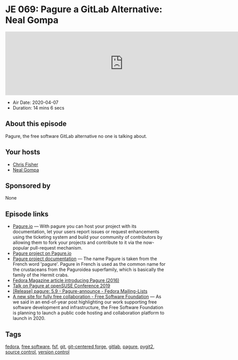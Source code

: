 # JE 069: Pagure a GitLab Alternative: Neal Gompa

<iframe src="https://player.fireside.fm/v2/WTrMvATU+4HugjoN3?theme=dark" width="740" height="200" frameborder="0" scrolling="no"></iframe>

* Air Date: 2020-04-07
* Duration: 14 mins 6 secs

## About this episode

Pagure, the free software GitLab alternative no one is talking about.

## Your hosts
* [Chris Fisher](https://extras.show/hosts/chrislas)
* [Neal Gompa](https://extras.show/guests/nealgompa)

## Sponsored by

None



## Episode links

  * [Pagure.io](https://pagure.io/ "Pagure.io") — With pagure you can host your project with its documentation, let your users report issues or request enhancements using the ticketing system and build your community of contributors by allowing them to fork your projects and contribute to it via the now-popular pull-request mechanism.
  * [Pagure project on Pagure.io](https://pagure.io/pagure "Pagure project on Pagure.io")
  * [Pagure project documentation](https://docs.pagure.org/pagure "Pagure project documentation") — The name Pagure is taken from the French word 'pagure'. Pagure in French is used as the common name for the crustaceans from the Paguroidea superfamily, which is basically the family of the Hermit crabs. 
  * [Fedora Magazine article introducing Pagure (2016)](https://fedoramagazine.org/pagure-diy-git-project-hosting/ "Fedora Magazine article introducing Pagure \(2016\)")
  * [Talk on Pagure at openSUSE Conference 2019](https://www.youtube.com/watch?v=wastUxOT6IQ "Talk on Pagure at openSUSE Conference 2019")
  * [[Release] pagure: 5.9 - Pagure-announce - Fedora Mailing-Lists](https://lists.pagure.io/archives/list/pagure-announce@lists.pagure.io/thread/CUIUPWEDHUAXN6P6JP5ETHVNEO6R55P5/ "\[Release\] pagure: 5.9 - Pagure-announce - Fedora Mailing-Lists")
  * [A new site for fully free collaboration - Free Software Foundation](https://www.fsf.org/blogs/sysadmin/coming-soon-a-new-site-for-fully-free-collaboration "A new site for fully free collaboration - Free Software Foundation") — As we said in an end-of-year post highlighting our work supporting free software development and infrastructure, the Free Software Foundation is planning to launch a public code hosting and collaboration platform to launch in 2020. 



## Tags

[fedora](https://extras.show/tags/fedora), [free software](https://extras.show/tags/free%20software), [fsf](https://extras.show/tags/fsf), [git](https://extras.show/tags/git), [git-centered forge](https://extras.show/tags/git-centered%20forge), [gitlab](https://extras.show/tags/gitlab), [pagure](https://extras.show/tags/pagure), [pygit2](https://extras.show/tags/pygit2), [source control](https://extras.show/tags/source%20control), [version control](https://extras.show/tags/version%20control)